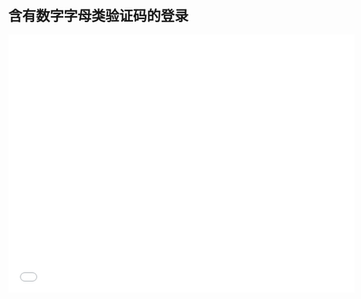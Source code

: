 # 含有数字字母类验证码的登录

<iframe src="//player.bilibili.com/player.html?aid=458947826&bvid=BV1h5411J7p8&cid=289380577&page=1" scrolling="no" border="0" frameborder="no" framespacing="0" allowfullscreen="true" width="700px" height="520px"> </iframe>

